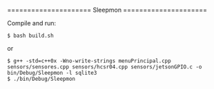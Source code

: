 ===================== Sleepmon =====================

Compile and run:

	$ bash build.sh

or

	$ g++ -std=c++0x -Wno-write-strings menuPrincipal.cpp sensors/sensores.cpp sensors/hcsr04.cpp sensors/jetsonGPIO.c -o bin/Debug/Sleepmon -l sqlite3
	$ ./bin/Debug/Sleepmon
	
